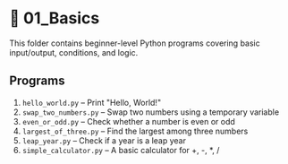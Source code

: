 # 📁 01_Basics

This folder contains beginner-level Python programs covering basic input/output, conditions, and logic.

## Programs
1. `hello_world.py` – Print "Hello, World!"
2. `swap_two_numbers.py` – Swap two numbers using a temporary variable
3. `even_or_odd.py` – Check whether a number is even or odd
4. `largest_of_three.py` – Find the largest among three numbers
5. `leap_year.py` – Check if a year is a leap year
6. `simple_calculator.py` – A basic calculator for +, -, *, /
